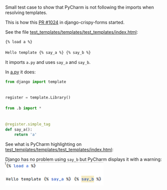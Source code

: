 Small test case to show that PyCharm is not following the imports when resolving templates.

This is how this [PR #1024](https://github.com/django-crispy-forms/django-crispy-forms/pull/1024) in django-crispy-forms started.

See the file [test_templates/templates/test_templates/index.html](https://github.com/cpina/django_pycharm_import_templates/blob/main/test_templates/templates/test_templates/index.html):
```html
{% load a %}

Hello template {% say_a %} {% say_b %}
```

It imports `a.py` and uses `say_a` and `say_b`.

In [a.py](https://github.com/cpina/django_pycharm_import_templates/blob/main/test_templates/templatetags/a.py#L6) it does:
```python
from django import template


register = template.Library()

from .b import *


@register.simple_tag
def say_a():
    return 'a'
```

See what is PyCharm highlighting on [test_templates/templates/test_templates/index.html](https://github.com/cpina/django_pycharm_import_templates/blob/main/test_templates/templates/test_templates/index.html):

Django has no problem using `say_b` but PyCharm displays it with a warning:
![screenshot pycharm highligh](pycharm_highlight.png)
